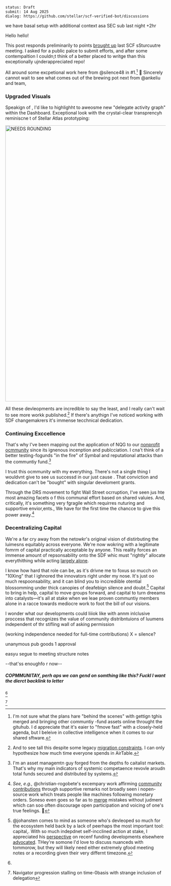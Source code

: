 ```
status: Draft
submit: 14 Aug 2025
dialog: https://github.com/stellar/scf-verified-bot/discussions
```

we have basal setup with additional context asa SEC sub last night +2hr


Hello hello!

This post responds preliminarily to points [brought up](https://github.com/JFWooten4/notes/blob/ebbcd987f9239b28ec5cbdf9830a4bc08637ceb6/2025/Jul/11.md)  last SCF sSturcuutre meeting. I asked for a public palce to submit efforts, and after some contempaltion I couldn;t think of a better placed to writge than this exceptionally ujnderappreciated repo!

All around some excpetional work here from @silence48 in #1.[^cf-next] 🎉 Sincerely cannot wait to see what comes out of the brewing pot next from @ankeliu and team,

### Upgraded Visuals

Speakign of , I'd like to highlighht to aweosme new "delegate activity graph" within the Dashboard. Exceptional look with the crystal-clear  transprencyh reminiscne t of Stellar Atlas prototyping:


[<img width="685" height="868" alt="NEEDS ROUNDING" src="https://github.com/user-attachments/assets/9bfc07dd-0aca-46c7-9135-df26e7630e96" />](https://communityfund.stellar.org/dashboard/voting-history)

All these devleopments are incredible to say the least, and I really can't wait to see more workk published.[^legacy-data] If there's anythign I've noticed working with SDF changemakrers it's immense tecchnical dedication.

### Continuing Exccellence

That's why I've been mapping out the application of NQG to  our [nonprofit  ocmmunity](https://www.whydrs.org/the-first-duna) since its ignenous incenption and publcciation.  I  cna't  think  of  a better testing-fogunds "in the fire" of Symbal and reputational attacks than the communtiy fund.[^asets!]

I trust this ocmmunity with my everything.  There's not a single thing I wouldvnt give to  see us successd in our just cause . That  conviction and dedication  can't be "bought" with singular develoment grants.

Through the DRS movement to fight  Wall Street  ocrruption, I've seen  jus hte most amazing facets o f this communal effort based on shared valuies.  And, critically, it's something very  fgragile which requirres nuturing and supportive envior,ents., We have for  the first time the chancce to give this power away.[^fluttercard]

### Decentralizing Capital

We're a far cry away from  the netowkr's original vision of distirbuting  the luimesns equitably  across everyone. We're now wokring with a legitimate fomrm of capital practically  acceptable by  anyone. This reality  forces an immense amount  of repsonsability onto the SDF whic must "rightly" allocate everythithing while acting [largely alone](https://github.com/stellar/stellar-docs/issues/794).

I know how hard that role can be, as it's drivne me to foxus so mucch on "10Xing" that I ighnored the innovators right under my nose. It's  just oo much  respoonsability, and it can blind you to inccrediible otential blossomming under thick canopies of deafebign silence and doubt.[^joahn0ask] Capital to bring in help, capital  to move groups forward, and capital  to turn dreeams into catalysts—it's all at  stake when we leae proven communtiy members alone in a racce towards mediocre work to foot  the bill of our  visions.

I wonder what our developments could liiiok like with annm inlclusive proccess that recognizes the value of community distribntuions of luumens independent of thr stifling wall of asking permission



(working independence needed for full-time contributions)
X  =  silence?


unanymous pub goods 1 approval

easyu segue to meeting  structure notes

--that'ss enoughfo r  now--


##### COPMMUNITAY, perh aps we  can gend on somthing like this? Fuckl I want the dierct backlink to letter




[^meetings-gitbook]

[^meetings-gitbook]: 

[^joahn0ask]: @johansten comes to mind as someone who's devleoped so much for the ecosystem held back by a lack of peerhaps the most important tool: capital,.  With so much indepdnet self-incclined action at stake, I  appreciated his [perspective](https://discord.com/channels/761985725453303838/1396309530228559872/1404582856570699826) on recenf funding developments elsewhere  [advocated](https://discord.com/channels/897514728459468821/1124340476288454657/1395859048020185098).  THey're somone I'd love  to discuss nuanceds with tommorow,  but they will likely need either extremely gfood meeting  notes  or a recording given their very differnt timezone. 

[^round-37]

[^round-37]: Navigator progression stalling on time-0basis with strange inclusion of delegation

[^cf-next]: I'm not sure what the plans hare "behind the scenes" with gettign tghis merged and bringing other communtiy -fund assets online throught the gituhub. I d appreciate that it's eaier to "fmove fast" with a closely-held agenda, but I beleive in collective intelligence when it  comes to our shared sftware.

[^legacy-data]: And to see tall this despite some legacy [migration  constraints](https://discord.com/channels/897514728459468821/1124340476288454657/1264660553138176032). I can only hypothesize how much time everyone spends in AirTable.

[^asets!]: I'm an asset managemtn guy  forged from the depths fo caitalist markets. That's why my main indicators of systemic competaence revovle aroudn total funds secured and distributed  by systems.

[^fluttercard]: _See, e.g.,_ @christian-rogobete's excempary work  affirming [community contributions](https://github.com/Soneso/stellar_flutter_sdk/pull/68#issuecomment-1645236102)  through supportive remarks not broadly seen i nopen-source work which treats people like machines following monetary orders. Soneso even  goes so far as to [merge](https://github.com/Soneso/stellar_flutter_sdk/pull/69) mistakes without judment which can soo often discourage  open participation and voicing  of one's true  feelings. 💜
